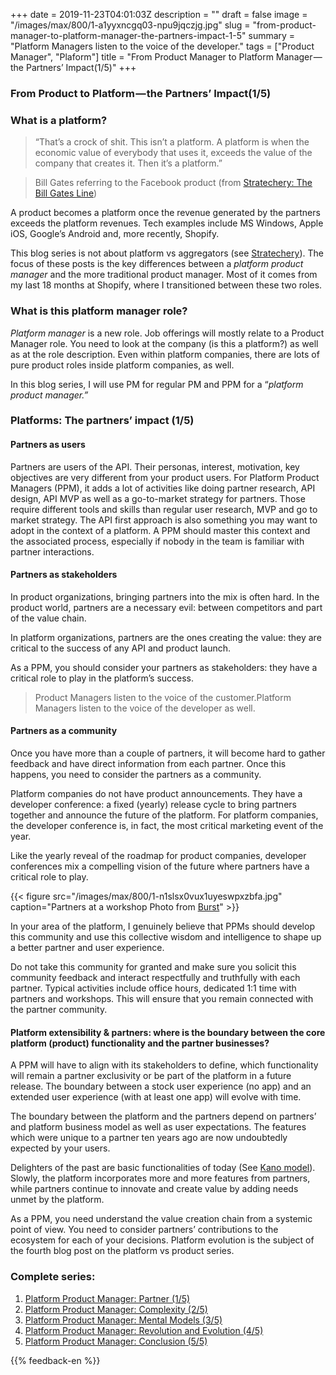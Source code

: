 +++
date = 2019-11-23T04:01:03Z
description = ""
draft = false
image = "/images/max/800/1-a1yyxncgq03-npu9jqczjg.jpg"
slug = "from-product-manager-to-platform-manager-the-partners-impact-1-5"
summary = "Platform Managers listen to the voice of the developer."
tags = ["Product Manager", "Plaform"]
title = "From Product Manager to Platform Manager — the Partners’ Impact(1/5)"
+++


### From Product to Platform — the Partners’ Impact(1/5)

### What is a platform?

> “That’s a crock of shit. This isn’t a platform. A platform is when the economic value of everybody that uses it, exceeds the value of the company that creates it. Then it’s a platform.”

> Bill Gates referring to the Facebook product (from [Stratechery: The Bill Gates Line](https://stratechery.com/2018/the-bill-gates-line/))

A product becomes a platform once the revenue generated by the partners exceeds the platform revenues. Tech examples include MS Windows, Apple iOS, Google’s Android and, more recently, Shopify.

This blog series is not about platform vs aggregators (see [Stratechery](https://stratechery.com/concept/aggregation-theory/platforms-vs-aggregators/)). The focus of these posts is the key differences between a _platform product manager_ and the more traditional product manager. Most of it comes from my last 18 months at Shopify, where I transitioned between these two roles.

### What is this platform manager role?

_Platform manager_ is a new role. Job offerings will mostly relate to a Product Manager role. You need to look at the company (is this a platform?) as well as at the role description. Even within platform companies, there are lots of pure product roles inside platform companies, as well.

In this blog series, I will use PM for regular PM and PPM for a “_platform product manager.”_

### Platforms: The partners’ impact (1/5)

#### Partners as users

Partners are users of the API. Their personas, interest, motivation, key objectives are very different from your product users. For Platform Product Managers (PPM), it adds a lot of activities like doing partner research, API design, API MVP as well as a go-to-market strategy for partners. Those require different tools and skills than regular user research, MVP and go to market strategy. The API first approach is also something you may want to adopt in the context of a platform. A PPM should master this context and the associated process, especially if nobody in the team is familiar with partner interactions.

#### Partners as stakeholders

In product organizations, bringing partners into the mix is often hard. In the product world, partners are a necessary evil: between competitors and part of the value chain.

In platform organizations, partners are the ones creating the value: they are critical to the success of any API and product launch.

As a PPM, you should consider your partners as stakeholders: they have a critical role to play in the platform’s success.

> Product Managers listen to the voice of the customer.Platform Managers listen to the voice of the developer as well.

#### Partners as a community

Once you have more than a couple of partners, it will become hard to gather feedback and have direct information from each partner. Once this happens, you need to consider the partners as a community.

Platform companies do not have product announcements. They have a developer conference: a fixed (yearly) release cycle to bring partners together and announce the future of the platform. For platform companies, the developer conference is, in fact, the most critical marketing event of the year.

Like the yearly reveal of the roadmap for product companies, developer conferences mix a compelling vision of the future where partners have a critical role to play.

{{< figure src="/images/max/800/1-n1slsx0vux1uyeswpxzbfa.jpg" caption="Partners at a workshop Photo from [Burst](https://burst.shopify.com)" >}}

In your area of the platform, I genuinely believe that PPMs should develop this community and use this collective wisdom and intelligence to shape up a better partner and user experience.

Do not take this community for granted and make sure you solicit this community feedback and interact respectfully and truthfully with each partner. Typical activities include office hours, dedicated 1:1 time with partners and workshops. This will ensure that you remain connected with the partner community.

#### Platform extensibility & partners: where is the boundary between the core platform (product) functionality and the partner businesses?

A PPM will have to align with its stakeholders to define, which functionality will remain a partner exclusivity or be part of the platform in a future release. The boundary between a stock user experience (no app) and an extended user experience (with at least one app) will evolve with time.

The boundary between the platform and the partners depend on partners’ and platform business model as well as user expectations. The features which were unique to a partner ten years ago are now undoubtedly expected by your users.

Delighters of the past are basic functionalities of today (See [Kano model](https://en.wikipedia.org/wiki/Kano_model)). Slowly, the platform incorporates more and more features from partners, while partners continue to innovate and create value by adding needs unmet by the platform.

As a PPM, you need understand the value creation chain from a systemic point of view. You need to consider partners’ contributions to the ecosystem for each of your decisions. Platform evolution is the subject of the fourth blog post on the platform vs product series.

### Complete series: 
1. [Platform Product Manager: Partner (1/5)](from-product-manager-to-platform-manager-the-partners-impact-1-5.md)
1. [Platform Product Manager: Complexity (2/5)](from-product-to-platform-increased-complexity-2-5.md)
1. [Platform Product Manager: Mental Models (3/5)](from-product-to-platform-platform-mental-models-3-5.md)
1. [Platform Product Manager: Revolution and Evolution (4/5)](from-product-to-platform-platform-revolutions-4-5.md)
1. [Platform Product Manager: Conclusion (5/5)](from-product-to-platform-conclusion-5-5.md)

{{% feedback-en %}}

